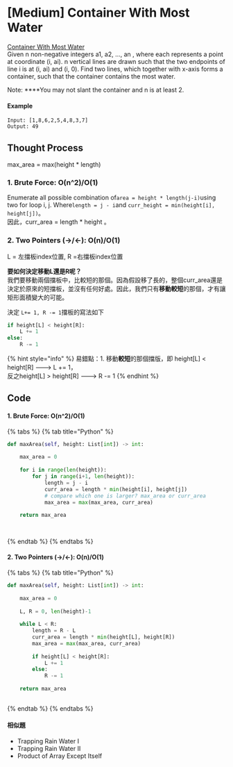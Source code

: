 # \[Medium\] Container With Most Water

[Container With Most Water](https://leetcode.com/problems/container-with-most-water/)  
Given n non-negative integers a1, a2, ..., an , where each represents a point at coordinate \(i, ai\). n vertical lines are drawn such that the two endpoints of line i is at \(i, ai\) and \(i, 0\). Find two lines, which together with x-axis forms a container, such that the container contains the most water.

Note: ****You may not slant the container and n is at least 2.

#### Example

```text
Input: [1,8,6,2,5,4,8,3,7]
Output: 49
```

## Thought Process

max\_area = max\(height \* length\) 

### 1. Brute Force: O\(n^2\)/O\(1\)

Enumerate all possible combination of`area = height * length(j-i)`using two for loop i, j. Where`length = j - i`and `curr_height = min(height[i], height[j])`。  
因此，curr\_area = length \* height 。

### 2. Two Pointers \(-&gt;/&lt;-\): O\(n\)/O\(1\)

L = 左擋板index位置, R =右擋板index位置   
  
**要如何決定移動L還是R呢？**  
我們要移動兩個擋板中，比較短的那個。因為假設移了長的，整個curr\_area還是決定於原來的短擋板，並沒有任何好處。因此，我們只有**移動較短**的那個，才有讓矩形面積變大的可能。  
  
決定 `L+= 1, R -= 1`擋板的寫法如下

```python
if height[L] < height[R]:
    L += 1
else:
    R -= 1
```

{% hint style="info" %}
易錯點：1. 移動**較短**的那個擋版，即 height\[L\] &lt; height\[R\] ---&gt; L += 1，  
反之height\[L\] &gt; height\[R\]  ---&gt; R -= 1
{% endhint %}

## Code

#### 1. Brute Force: O\(n^2\)/O\(1\)

{% tabs %}
{% tab title="Python" %}
```python
def maxArea(self, height: List[int]) -> int:
    
    max_area = 0
    
    for i in range(len(height)):
        for j in range(i+1, len(height)):
            length = j - i
            curr_area = length * min(height[i], height[j])
            # compare which one is larger? max_area or curr_area
            max_area = max(max_area, curr_area)
    
    return max_area
    
    
```
{% endtab %}
{% endtabs %}

#### 2. Two Pointers \(-&gt;/&lt;-\): O\(n\)/O\(1\)

{% tabs %}
{% tab title="Python" %}
```python
def maxArea(self, height: List[int]) -> int:
    
    max_area = 0
    
    L, R = 0, len(height)-1
    
    while L < R:
        length = R - L
        curr_area = length * min(height[L], height[R])
        max_area = max(max_area, curr_area)
        
        if height[L] < height[R]:
            L += 1
        else:
            R -= 1
    
    return max_area 
    
```
{% endtab %}
{% endtabs %}

#### 相似題

* Trapping Rain Water I
* Trapping Rain Water II
* Product of Array Except Itself

